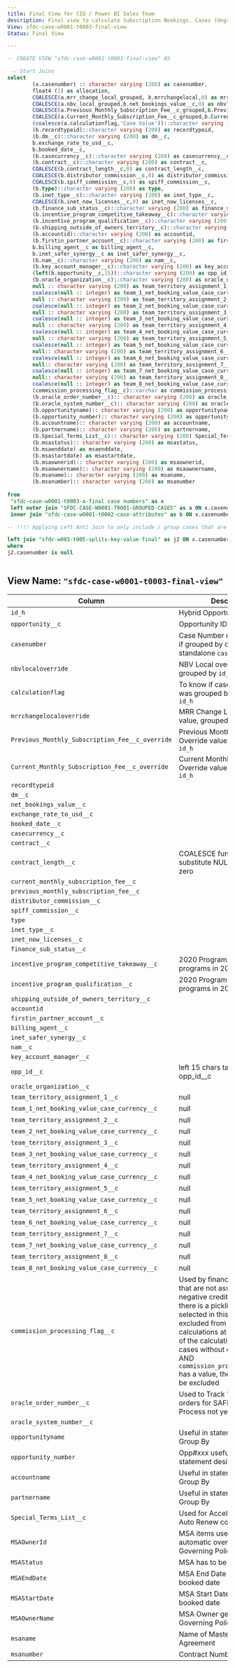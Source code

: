```yaml
---
title: Final View for CIQ / Power BI Sales Team
description: Final view to calculate Subscription Bookings. Cases (Ungrouped cases in prev. step) with Splits are also removed using left anti join. All Team values are replaced with null
View: sfdc-case-w0001-t0003-final-view
Status: Final View

---
```


```sql
-- CREATE VIEW "sfdc-case-w0001-t0003-final-view" AS

 -- Start Joins
select
        (x.casenumber) :: character varying (200) as casenumber,
        float4 (1) as allocation,
        COALESCE(a.mrr_change_local_grouped, b.mrrchangelocal,0) as mrrchangelocaloverride,
        COALESCE(a.nbv_local_grouped,b.net_bookings_value__c,0) as nbvlocaloverride,
        COALESCE(a.Previous_Monthly_Subscription_Fee__c_grouped,b.Previous_Monthly_Subscription_Fee__c,0) as Previous_Monthly_Subscription_Fee__c_override,
        COALESCE(a.Current_Monthly_Subscription_Fee__c_grouped,b.Current_Monthly_Subscription_Fee__c,0) as Current_Monthly_Subscription_Fee__c_override,
        (coalesce(a.calculationflag,'Case Value'))::character varying (200) as calculationflag,
        (b.recordtypeid)::character varying (200) as recordtypeid,
        (b.dm__c)::character varying (200) as dm__c,
        b.exchange_rate_to_usd__c,
        b.booked_date__c,
        (b.casecurrency__c)::character varying (200) as casecurrency__c,
        (b.contract__c)::character varying (200) as contract__c,
        COALESCE(b.contract_length__c,0) as contract_length__c,
        COALESCE(b.distributor_commission__c,0) as distributor_commission__c,
        COALESCE(b.spiff_commission__c,0) as spiff_commission__c,
        (b.type)::character varying (200) as type,
        (b.inet_type__c)::character varying (200) as inet_type__c,
        COALESCE(b.inet_now_licenses__c,0) as inet_now_licenses__c,
        (b.finance_sub_status__c)::character varying (200) as finance_sub_status__c,
        (b.incentive_program_competitive_takeaway__c)::character varying (200) as incentive_program_competitive_takeaway__c,
        (b.incentive_program_qualification__c)::character varying (200) as incentive_program_qualification__c,
        (b.shipping_outside_of_owners_territory__c)::character varying (200) as shipping_outside_of_owners_territory__c,
        (b.accountid)::character varying (200) as accountid,
        (b.firstin_partner_account__c)::character varying (200) as firstin_partner_account__c,
        b.billing_agent__c as billing_agent__c,
        b.inet_safer_synergy__c as inet_safer_synergy__c,
        (b.nam__c)::character varying (200) as nam__c,
        (b.key_account_manager__c)::character varying (200) as key_account_manager__c,
        (left(b.opportunity__c,15))::character varying (200) as opp_id__c,
        (b.oracle_organization__c)::character varying (200) as oracle_organization__c,
        null :: character varying (200) as team_territory_assignment_1__c,
        coalesce(null :: integer) as team_1_net_booking_value_case_currency__c,
        null :: character varying (200) as team_territory_assignment_2__c,
        coalesce(null :: integer) as team_2_net_booking_value_case_currency__c,
        null :: character varying (200) as team_territory_assignment_3__c,
        coalesce(null :: integer) as team_3_net_booking_value_case_currency__c,
        null :: character varying (200) as team_territory_assignment_4__c,
        coalesce(null :: integer) as team_4_net_booking_value_case_currency__c,
        null :: character varying (200) as team_territory_assignment_5__c,
        coalesce(null :: integer) as team_5_net_booking_value_case_currency__c,
        null:: character varying (200) as team_territory_assignment_6__c,
        coalesce(null :: integer) as team_6_net_booking_value_case_currency__c,
        null:: character varying (200) as team_territory_assignment_7__c,
        coalesce(null :: integer) as team_7_net_booking_value_case_currency__c,
        null:: character varying (200) as team_territory_assignment_8__c,
        coalesce(null :: integer) as team_8_net_booking_value_case_currency__c,
        (commission_processing_flag__c)::varchar as commission_processing_flag__c,
        (b.oracle_order_number__c):: character varying (200) as oracle_order_number__c,
        (b.oracle_system_number__c):: character varying (200) as oracle_system_number__c,
        (b.opportunityname):: character varying (200) as opportunityname,
        (b.opportunity_number):: character varying (200) as opportunity_number,
        (b.accountname):: character varying (200) as accountname,
        (b.partnername):: character varying (200) as partnername,
        (b.Special_Terms_List__c):: character varying (200) Special_Terms_List__c,
        (b.msastatus):: character varying (200) as msastatus,
        (b.msaenddate) as msaenddate,
        (b.msastartdate) as msastartdate,
        (b.msaownerid):: character varying (200) as msaownerid,
        (b.msaownername):: character varying (200) as msaownername,
        (b.msaname):: character varying (200) as msaname,
        (b.msanumber):: character varying (200) as msanumber
 
from
 "sfdc-case-w0001-t0003-a-final case numbers" as x
 left outer join "SFDC-CASE-W0001-T0001-GROUPED-CASES" as a ON x.casenumber = a.casenumber
 inner join "sfdc-case-w0001-t0002-case-attributes" as b ON x.casenumber = b.casenumber

-- !!!! Applying Left Anti Join to only include / group cases that are not present in the Split Table. i.e. if there is split, then it is excluded See: https://mode.com/blog/anti-join-examples/

left join "sfdc-w003-t005-splits-key-value-final" as j2 ON x.casenumber = j2.casenumber
where
j2.casenumber is null
 

```

## View Name: `"sfdc-case-w0001-t0003-final-view"`


| Column | Description |
| --- | --- |
| `id_h`| Hybrid Opportunity ID |
| `opportunity__c`| Opportunity ID |
| `casenumber`| Case Number of the Top Case if grouped by opportunity, else standalone `casenumber` |
| `nbvlocaloverride` | NBV Local override value, grouped by `id_h` |
| `calculationflag` | To know if case calculation was grouped by Opportunity `id_h` |
| `mrrchangelocaloverride` | MRR Change Local override value, grouped by `id_h` |
| `Previous_Monthly_Subscription_Fee__c_override`| Previous Monthly Local Override value, grouped by `id_h` |
| `Current_Monthly_Subscription_Fee__c_override` | Current Monthly Local Override value, grouped by `id_h` |
|`recordtypeid`|  |
|`dm__c` |  |
|`net_bookings_value__c` |  |
|`exchange_rate_to_usd__c` |  |
|`booked_date__c` |  |
|`casecurrency__c` |  |
|`contract__c` |  |
|`contract_length__c` | COALESCE function used to substitute NULL values with zero |
|`current_monthly_subscription_fee__c` |  |
|`previous_monthly_subscription_fee__c` |  |
|`distributor_commission__c` |  |
|`spiff_commission__c` |  |
|`type` |  |
|`inet_type__c` |  |
|`inet_now_licenses__c` |  |
|`finance_sub_status__c` |  |
|`incentive_program_competitive_takeaway__c` | 2020 Program: No SPIFF programs in 2021 |
|`incentive_program_qualification__c` |  2020 Program: No SPIFF programs in 2021 |
|`shipping_outside_of_owners_territory__c` |  |
|`accountid` |  |
|`firstin_partner_account__c` |  |
|`billing_agent__c` |  |
|`inet_safer_synergy__c` |  |
|`nam__c` |  |
|`key_account_manager__c` |  |
|`opp_id__c` | left 15 chars taken to match opp_id__c |
|`oracle_organization__c` |  |
|`team_territory_assignment_1__c` | null |
|`team_1_net_booking_value_case_currency__c` | null |
|`team_territory_assignment_2__c` | null |
|`team_2_net_booking_value_case_currency__c` |null  |
|`team_territory_assignment_3__c` | null |
|`team_3_net_booking_value_case_currency__c` | null |
|`team_territory_assignment_4__c` | null |
|`team_4_net_booking_value_case_currency__c` | null |
|`team_territory_assignment_5__c` | null |
|`team_5_net_booking_value_case_currency__c` | null |
|`team_territory_assignment_6__c` | null|
|`team_6_net_booking_value_case_currency__c` | null |
|`team_territory_assignment_7__c` | null |
|`team_7_net_booking_value_case_currency__c` | null |
|`team_territory_assignment_8__c` | null |
|`team_8_net_booking_value_case_currency__c` | null |
|`commission_processing_flag__c` | Used by finance to flag cases that are not assigned any negative credit Sales Reps. If there is a picklist value selected in this field, then it is excluded from grouping calculations at an earlier part of the calculation. If there are cases without opportunities AND `commission_processing_flag__c` has a value, then it will need to be excluded |
|`oracle_order_number__c` | Used to Track 'iNet' Synergy orders for SAFER Team. Process not yet defined |
|`oracle_system_number__c` |  |
|`opportunityname` | Useful in statement design Group By |
|`opportunity_number` | Opp#xxx useful for look up in statement design |
|`accountname` | Useful in statement design Group By |
|`partnername` | Useful in statement design Group By  |
|`Special_Terms_List__c` | Used for Accelerators, value = Auto Renew contracts |
|`MSAOwnerId` | MSA items used to determine automatic overlay policies per Governing Policy |
|`MSAStatus` | MSA has to be active |
|`MSAEndDate` | MSA End Date must be after booked date |
|`MSAStartDate` |MSA Start Date must be before booked date |
|`MSAOwnerName` | MSA Owner gets credit per Governing Policy |
|`msaname`| Name of Master Service Agreement|
|`msanumber`| Contract Number of MSA |
